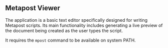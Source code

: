 ## Metapost Viewer

The application is a basic text editor specifically designed for writing Metapost scripts. Its main functionality includes generating a live preview of the document being created as the user types the script.

It requires the `mpost` command to be available on system PATH. 